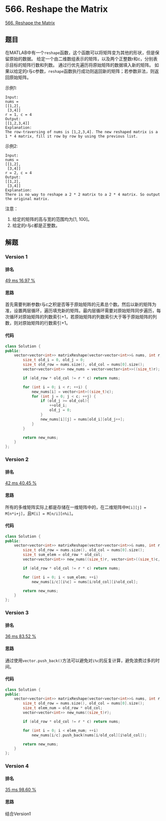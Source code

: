 # 566. Reshape the Matrix

[566. Reshape the Matrix](https://leetcode.com/problems/reshape-the-matrix)

## 题目

在MATLAB中有一个`reshape`函数，这个函数可以将矩阵变为其他的形状，但是保留原始的数据。
给定一个由二维数组表示的矩阵，以及两个正整数r和c，分别表示目标的矩阵行数和列数。
通过行优先遍历将原始矩阵的数据填入新的矩阵。
如果以给定的r与c参数，`reshape`函数执行成功则返回新的矩阵；若参数非法，则返回原始矩阵。

示例1:

```
Input: 
nums = 
[[1,2],
 [3,4]]
r = 1, c = 4
Output: 
[[1,2,3,4]]
Explanation:
The row-traversing of nums is [1,2,3,4]. The new reshaped matrix is a 1 * 4 matrix, fill it row by row by using the previous list.
```

示例2:

```
Input: 
nums = 
[[1,2],
 [3,4]]
r = 2, c = 4
Output: 
[[1,2],
 [3,4]]
Explanation:
There is no way to reshape a 2 * 2 matrix to a 2 * 4 matrix. So output the original matrix.
```

注意：

1. 给定的矩阵的高与宽的范围均为[1, 100]。
2. 给定的r与c都是正整数。

## 解题

### Version 1

#### 排名

[49 ms
16.97 %](https://leetcode.com/submissions/detail/115175135/)

#### 思路

首先需要判断参数r与c之积是否等于原始矩阵的元素总个数。然后以新的矩阵为准，设置两层循环，遍历填充新的矩阵。最内层循环需要对原始矩阵同步遍历，每次循环对原始矩阵的列数索引+1，若原始矩阵的列数索引大于等于原始矩阵的列数，则对原始矩阵的行数索引+1。

#### 代码

```C++
class Solution {
public:
    vector<vector<int>> matrixReshape(vector<vector<int>>& nums, int r, int c) {
        size_t old_i = 0, old_j = 0;
        size_t old_row = nums.size(), old_col = nums[0].size();
        vector<vector<int>> new_nums = vector<vector<int>>((size_t)r);

        if (old_row * old_col != r * c) return nums;

        for (int i = 0; i < r; ++i) {
            new_nums[i] = vector<int>((size_t)c);
            for (int j = 0; j < c; ++j) {
                if (old_j >= old_col){
                    ++old_i;
                    old_j = 0;
                }
                new_nums[i][j] = nums[old_i][old_j++];
            }
        }

        return new_nums;
    }
};
```

### Version 2

#### 排名

[42 ms
40.45 %](https://leetcode.com/submissions/detail/115175930/)

#### 思路

所有的多维矩阵实际上都是存储在一维矩阵中的，在二维矩阵中`M[i][j] = M[n*i+j]`，且`M[i] = M[n/i][n%i]`。

#### 代码

```C++
class Solution {
public:
    vector<vector<int>> matrixReshape(vector<vector<int>>& nums, int r, int c) {
        size_t old_row = nums.size(), old_col = nums[0].size();
        size_t sum_elem = old_row * old_col;
        vector<vector<int>> new_nums((size_t)r, vector<int>((size_t)c, 0));

        if (old_row * old_col != r * c) return nums;

        for (int i = 0; i < sum_elem; ++i)
            new_nums[i/c][i%c] = nums[i/old_col][i%old_col];

        return new_nums;
    }
};
```

### Version 3

#### 排名

[36 ms
83.52 %](https://leetcode.com/submissions/detail/115180376/)

#### 思路

通过使用`vector.push_back()`方法可以避免对`i%c`的反复计算，避免浪费过多的时间。

#### 代码

```C++
class Solution {
public:
    vector<vector<int>> matrixReshape(vector<vector<int>>& nums, int r, int c) {
        size_t old_row = nums.size(), old_col = nums[0].size();
        size_t elem_num = old_row * old_col;
        vector<vector<int>> new_nums((size_t)r);

        if (old_row * old_col != r * c) return nums;

        for (int i = 0; i < elem_num; ++i)
            new_nums[i/c].push_back(nums[i/old_col][i%old_col]);

        return new_nums;
    }
};
```

### Version 4

#### 排名

[35 ms
98.60 %](https://leetcode.com/submissions/detail/115182762/)

#### 思路

结合Version1